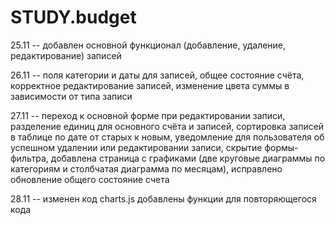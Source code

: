 # STUDY.budget

25.11 -- добавлен основной функционал (добавление, удаление, редактирование) записей

26.11 -- поля категории и даты для записей, общее состояние счёта, корректное редактирование записей, изменение цвета суммы в зависимости от типа записи

27.11 -- переход к основной форме при редактировании записи, разделение единиц для основного счёта и записей, сортировка записей в таблице по дате от старых к новым, уведомление для пользователя об успешном удалении или редактировании записи, скрытие формы-фильтра, добавлена страница с графиками (две круговые диаграммы по категориям и столбчатая диаграмма по месяцам), исправлено обновление общего состояние счета

28.11 -- изменен код charts.js добавлены функции для повторяющегося кода
